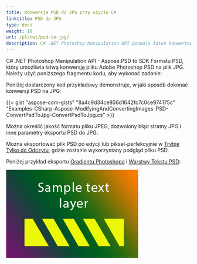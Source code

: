 ```yaml
---
title: Konwersja PSD do JPG przy użyciu C#
linktitle: PSD do JPG
type: docs
weight: 10
url: /pl/net/psd-to-jpg/
description: C# .NET Photoshop Manipulation API pozwala łatwo konwertować plik Adobe Photoshop PSD na plik JPG. Proszę przyjrzeć się dostarczonemu kodowi przykładowemu.
---
```


C# .NET Photoshop Manipulation API - Aspose.PSD to SDK Formatu PSD, który umożliwia łatwą konwersję pliku Adobe Photoshop PSD na plik JPG. Należy użyć poniższego fragmentu kodu, aby wykonać zadanie:

Poniżej dostarczony kod przykładowy demonstruje, w jaki sposób dokonać konwersji PSD na JPG:

{{< gist "aspose-com-gists" "8a4c9d34ce856d1642fc7c0ce974175c" "Examples-CSharp-Aspose-ModifyingAndConvertingImages-PSD-ConvertPsdToJpg-ConvertPsdToJpg.cs" >}}

Można określić jakość formatu pliku JPEG, dozwolony błąd stratny JPG i inne parametry eksportu PSD do JPG.

Można eksportować plik PSD po edycji lub piksel-perfekcyjnie w [Trybie Tylko do Odczytu](https://reference.aspose.com/psd/net/aspose.psd.imageloadoptions/psdloadoptions/properties/readonlymode), gdzie zostanie wykorzystany podgląd pliku PSD.

Poniżej przykład eksportu [Gradientu Photoshopa](/psd/pl/net/support-of-fill-layers/) i [Warstwy Tekstu PSD](/psd/pl/net/working-with-text-layers/):

![todo:image_alt_text](psd-to-jpg_1.png)
